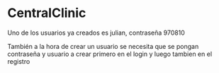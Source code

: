 # CentralClinic

Uno de los usuarios ya creados es julian, contraseña 970810

También a la hora de crear un usuario se necesita que se pongan contraseña y usuario a crear primero en el login y luego tambien en el registro
